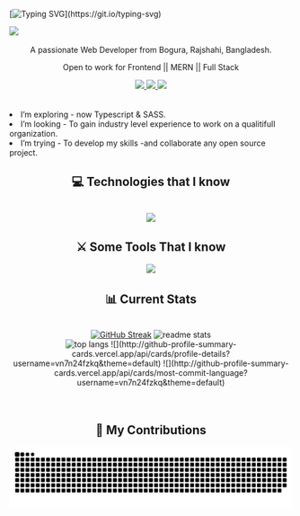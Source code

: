 

[![Typing SVG](https://readme-typing-svg.demolab.com?font=Fira+code&weight=800&size=23&pause=1000&color=C11BF7&center=true&random=false&width=435&lines=Hi+there+%F0%9F%91%8B;I'm+Shahin+Sadik!)](https://git.io/typing-svg)


<a  href="https://www.linkedin.com/in/shahinsadik/">
<img src="https://github.com/shahinsadik/shahinsadik/blob/main/banner.gif" />
</a>


<p align="center">A passionate Web Developer from Bogura, Rajshahi, Bangladesh.</p>
<p align="center"> Open to work for Frontend || MERN || Full Stack  </p> 

<div align="center" align="center"> 
  <a href="mailto:shahinsadik@gmail.com">
    <img src="https://img.shields.io/badge/Gmail-333333?style=for-the-badge&logo=gmail&logoColor=red" />
  </a>
  <a href="https://linkedin.com/in/shahinsadik" target="_blank">
    <img src="https://img.shields.io/badge/LinkedIn-0077B5?style=for-the-badge&logo=linkedin&logoColor=white" target="_blank" />
  </a>
  <a href="https://salesp07.github.io" target="_blank">
     <img src="https://img.shields.io/badge/Portfolio-FF5722?style=for-the-badge&logo=todoist&logoColor=white" target="_blank" /> <!-- sqlite, safari, google-chrome are other good icon options -->
  </a>
</div> <br/><br/>
<li>I’m exploring - now Typescript & SASS.</li>
<li>I’m looking - To gain industry level experience to work on a qualitifull organization.</li>
<li>I’m trying - To develop my skills -and collaborate any open source project.</li>


<h2 align="center">💻 Technologies that I know</h2>

<br/>
<div align="center">
    <img src="https://skillicons.dev/icons?i=html,css,tailwind,react,javascript,nextjs,nodejs,express,firebase,mongodb," /><br>

<h2 align="center">⚔ Some Tools That I know</h2>
    <img src="https://skillicons.dev/icons?i=figma,vscode,github,git" /><br>
</div>





<h2 align="center">📊 Current Stats</h2>
<br>
<div align=center>
  <a  href="https://git.io/streak-stats"><img  width=350  src="https://github-readme-streak-stats.herokuapp.com?user=shahinsadik&theme=synthwave&rank_icon=github&border_radius=10" alt="GitHub Streak" /></a>


  <img width=350  src="https://github-readme-stats-salesp07.vercel.app/api?username=shahinsadik&count_private=true&show_icons=true&theme=synthwave&rank_icon=github&border_radius=10" alt="readme stats" />
  <br/>
  <img width=350   src="http://github-profile-summary-cards.vercel.app/api/cards/most-commit-language?username=vn7n24fzkq&theme=synthwave" alt="top langs" />
  ![](http://github-profile-summary-cards.vercel.app/api/cards/profile-details?username=vn7n24fzkq&theme=default)
  ![](http://github-profile-summary-cards.vercel.app/api/cards/most-commit-language?username=vn7n24fzkq&theme=default)
  
</div>
<br/>
<br/>
<div align="center">
  <h2>🥇 My Contributions </h2>
  
  <img alt="snake eating my contributions" src="https://raw.githubusercontent.com/salesp07/salesp07/output/github-contribution-grid-snake.svg" />
  
  <br/>
</div>





